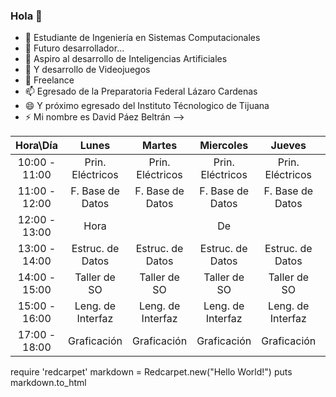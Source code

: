 ### Hola 👋

- 🔭 Estudiante de Ingeniería en Sistemas Computacionales
- 🌱 Futuro desarrollador...
- 👯 Aspiro al desarrollo de Inteligencias Artificiales
- 🤔 Y desarrollo de Videojuegos
- 💬 Freelance
- 📫 Egresado de la Preparatoria Federal Lázaro Cardenas
- 😄 Y próximo egresado del Instituto Técnologico de Tijuana
- ⚡ Mi nombre es David Páez Beltrán
-->

| Hora\Día      | Lunes             | Martes            | Miercoles         | Jueves            | Viernes           |
|:-------------:|:-----------------:|:-----------------:|:-----------------:|:-----------------:|:-----------------:|
| 10:00 - 11:00 | Prin. Eléctricos  | Prin. Eléctricos  | Prin. Eléctricos  | Prin. Eléctricos  | Prin. Eléctricos  |
| 11:00 - 12:00 | F. Base de Datos  | F. Base de Datos  | F. Base de Datos  | F. Base de Datos  | F. Base de Datos  |
| 12:00 - 13:00 | Hora              |                   | De                |                   | Comida            |
| 13:00 - 14:00 | Estruc. de Datos  | Estruc. de Datos  | Estruc. de Datos  | Estruc. de Datos  | Estruc. de Datos  |
| 14:00 - 15:00 | Taller de SO      | Taller de SO      | Taller de SO      | Taller de SO      | Taller de SO      |
| 15:00 - 16:00 | Leng. de Interfaz | Leng. de Interfaz | Leng. de Interfaz | Leng. de Interfaz | Leng. de Interfaz |
| 17:00 - 18:00 | Graficación       | Graficación       | Graficación       | Graficación       | Graficación       |

require 'redcarpet'
markdown = Redcarpet.new("Hello World!")
puts markdown.to_html
